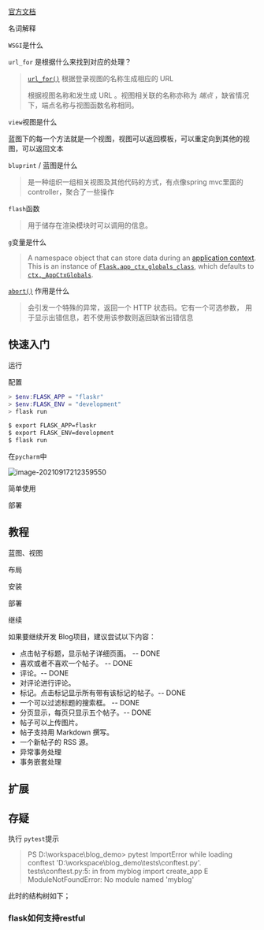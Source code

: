 [官方文档](https://dormousehole.readthedocs.io/en/latest/)



名词解释



`WSGI`是什么

`url_for` 是根据什么来找到对应的处理？

>  [`url_for()`](https://dormousehole.readthedocs.io/en/latest/api.html#flask.url_for) 根据登录视图的名称生成相应的 URL 
>
> 根据视图名称和发生成 URL 。视图相关联的名称亦称为 *端点* ，缺省情况下，端点名称与视图函数名称相同。



`view`视图是什么

蓝图下的每一个方法就是一个视图，视图可以返回模板，可以重定向到其他的视图，可以返回文本



`bluprint` / 蓝图是什么 

> 是一种组织一组相关视图及其他代码的方式，有点像spring mvc里面的controller，聚合了一些操作



`flash`函数

>用于储存在渲染模块时可以调用的信息。



`g`变量是什么

>
>
>A namespace object that can store data during an [application context](https://dormousehole.readthedocs.io/en/latest/appcontext.html). This is an instance of [`Flask.app_ctx_globals_class`](https://dormousehole.readthedocs.io/en/latest/api.html#flask.Flask.app_ctx_globals_class), which defaults to [`ctx._AppCtxGlobals`](https://dormousehole.readthedocs.io/en/latest/api.html#flask.ctx._AppCtxGlobals).



[`abort()`](https://dormousehole.readthedocs.io/en/latest/api.html#flask.abort) 作用是什么

>会引发一个特殊的异常，返回一个 HTTP 状态码。它有一个可选参数， 用于显示出错信息，若不使用该参数则返回缺省出错信息



## 快速入门

运行

配置

```powershell
> $env:FLASK_APP = "flaskr"
> $env:FLASK_ENV = "development"
> flask run
```



```bash
$ export FLASK_APP=flaskr
$ export FLASK_ENV=development
$ flask run
```

在`pycharm`中

![image-20210917212359550](C:\Users\qpzm7903\AppData\Roaming\Typora\typora-user-images\image-20210917212359550.png)

简单使用

部署



## 教程



蓝图、视图



布局



安装



部署





继续



如果要继续开发 Blog项目，建议尝试以下内容：

- 点击帖子标题，显示帖子详细页面。 -- DONE
- 喜欢或者不喜欢一个帖子。 -- DONE
- 评论。-- DONE
- 对评论进行评论。
- 标记。点击标记显示所有带有该标记的帖子。-- DONE
- 一个可以过滤标题的搜索框。 -- DONE
- 分页显示，每页只显示五个帖子。-- DONE
- 帖子可以上传图片。
- 帖子支持用 Markdown 撰写。
- 一个新帖子的 RSS 源。
- 异常事务处理
- 事务嵌套处理





## 扩展





## 存疑

执行 `pytest`提示

>
>
>PS D:\workspace\blog_demo> pytest
>ImportError while loading conftest 'D:\workspace\blog_demo\tests\conftest.py'.
>tests\conftest.py:5: in <module>
>    from myblog import create_app
>E   ModuleNotFoundError: No module named 'myblog'



此时的结构树如下；



### flask如何支持restful

